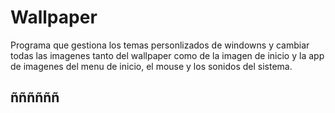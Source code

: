 # Wallpaper
Programa que gestiona los temas personlizados de windowns y cambiar todas las imagenes tanto del wallpaper como de la imagen de inicio y la app de imagenes del menu de inicio, el mouse y los sonidos del sistema.

## ññññññ